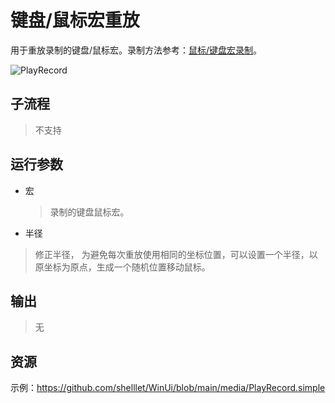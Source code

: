 # 键盘/鼠标宏重放 
用于重放录制的键盘/鼠标宏。录制方法参考：[鼠标/键盘宏录制](.\introduction\workflow\mk_record.md)。

![PlayRecord](./images/04.png ':size=90%')

## 子流程
> 不支持


## 运行参数

* 宏
  > 录制的键盘鼠标宏。

* 半径
> 修正半径， 为避免每次重放使用相同的坐标位置，可以设置一个半径，以原坐标为原点，生成一个随机位置移动鼠标。

## 输出

> 无

## 资源

示例：https://github.com/shelllet/WinUi/blob/main/media/PlayRecord.simple




